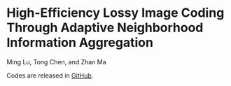 # High-Efficiency Lossy Image Coding Through Adaptive Neighborhood Information Aggregation
Ming Lu, Tong Chen, and Zhan Ma

Codes are released in [GitHub](https://github.com/lumingzzz/TinyLIC).
